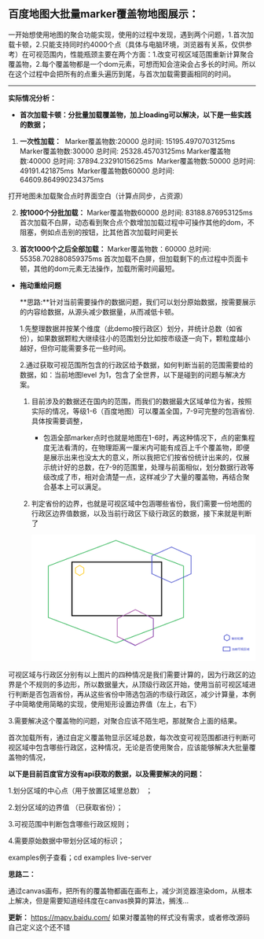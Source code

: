 ## 百度地图大批量marker覆盖物地图展示：

一开始想使用地图的聚合功能实现，使用的过程中发现，遇到两个问题，1.首次加载卡顿，2.只能支持同时约4000个点（具体与电脑环境，浏览器有关系，仅供参考）在可视范围内，性能瓶颈主要在两个方面：1.改变可视区域范围重新计算聚合覆盖物，2.每个覆盖物都是一个dom元素，可想而知会渲染会占多长的时间。所以在这个过程中会把所有的点重头遍历到尾，与首次加载需要画相同的时间。

------

**实际情况分析：**

- **首次加载卡顿：分批量加载覆盖物，加上loading可以解决，以下是一些实践的数据；**

1. **一次性加载：**
   ​    Marker覆盖物数:20000   总时间: 15195.4970703125ms
   ​    Marker覆盖物数:30000   总时间: 25328.45703125ms
   ​    Marker覆盖物数:40000   总时间: 37894.23291015625ms
   ​    Marker覆盖物数:50000   总时间: 49191.421875ms
   ​    Marker覆盖物数60000   总时间: 64609.864990234375ms

  打开地图未加载聚合点时界面空白（计算点同步，占资源） 

2. **按1000个分批加载：** 
    Marker覆盖物数60000   总时间: 83188.876953125ms
    首次加载不白屏，动态看到聚合点个数增加加载过程中可操作其他的dom，不阻塞，例如点击别的按钮，比其他首次加载时间更长

3. **首次1000个之后全部加载：** 
    Marker覆盖物数：60000  总时间: 55358.702880859375ms
    首次加载不白屏，但加载剩下的点过程中页面卡顿，其他的dom元素无法操作，加载所需时间最短。

- **拖动重绘问题**

  **思路:**针对当前需要操作的数据问题，我们可以划分原始数据，按需要展示的内容给数据，从源头减少数据量，从而减低卡顿。

  1.先整理数据并按某个维度（此demo按行政区）划分，并统计总数（如省份），如果数据颗粒大继续往小的范围划分比如按市级逐一向下，颗粒度越小越好，但你可能需要多花一些时间。

  2.通过获取可视范围所包含的行政区给予数据，如何判断当前的范围需要给的数据，如：当前地图level 为1，包含了全世界，以下是碰到的问题与解决方案。

  1. 目前涉及的数据还在国内的范围，而我们的数据最大区域单位为省，按照实际的情况，等级1-6（百度地图）可以覆盖全国，7-9可完整的包涵省份.具体按需要调整，

     - 包涵全部marker点时也就是地图在1-6时，再这种情况下，点的密集程度无法看清的，在物理距离一厘米内可能有成百上千个覆盖物，即便是展示出来也没太大的意义，所以我把它们按省份统计出来的，仅展示统计好的总数，在7-9的范围里，处理与前面相似，划分数据行政等级改成了市，相对会清楚一点，这样减少了大量的覆盖物，再结合聚合基本上可以满足。

  2. 判定省份的边界，也就是可视区域中包涵哪些省份，我们需要一份地图的行政区边界值数据，以及当前行政区下级行政区的数据，接下来就是判断了

     ![](.\border.png)


可视区域与行政区分别有以上图片的四种情况是我们需要计算的，因为行政区的边界是个不规则的多边形，所以数据量大，从顶级行政区开始，使用当前可视区域进行判断是否包涵省份，再从这些省份中筛选包涵的市级行政区，减少计算量，本例子中简略使用简略的实现，使用矩形设置边界值（左上，右下）

  3.需要解决这个覆盖物的问题，对聚合应该不陌生吧，那就聚合上面的结果。



  首次加载所有，通过自定义覆盖物显示区域总数，每次改变可视范围都进行判断可视区域中包含哪些行政区，这种情况，无论是否使用聚合，应该能够解决大批量覆盖物的情况，

  **以下是目前百度官方没有api获取的数据，以及需要解决的问题：**

  1.划分区域的中心点（用于放置区域里总数） ；

  2.划分区域的边界值  （已获取省份）；

  3.可视范围中判断包含哪些行政区规则；

  4.需要原始数据中带划分区域的标识；

examples例子查看；cd examples live-server

**思路二：**

通过canvas画布，把所有的覆盖物都画在画布上，减少浏览器渲染dom，从根本上解决，但是需要知道经纬度在canvas换算的算法，搁浅...

**更新：** https://mapv.baidu.com/ 如果对覆盖物的样式没有需求，或者修改源码自己定义这个还不错

  
